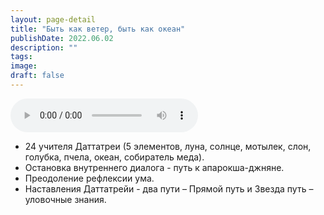 ```yaml
---
layout: page-detail
title: "Быть как ветер, быть как океан"
publishDate: 2022.06.02
description: ""
tags:
image:
draft: false
---
```


<audio title="2022.06.02 - Быть как ветер, быть как океан.mp3" src="/upload/iblock/c36/c36b70404900ae9bfd6556c208d3bc42.mp3" controls=""></audio>

* 24 учителя Даттатреи (5 элементов, луна, солнце, мотылек, слон, голубка, пчела, океан, собиратель меда).
* Остановка внутреннего диалога - путь к апарокша-джняне.
* Преодоление рефлексии ума.
* Наставления Даттатрейи - два пути – Прямой путь и Звезда путь – уловочные знания.

  
